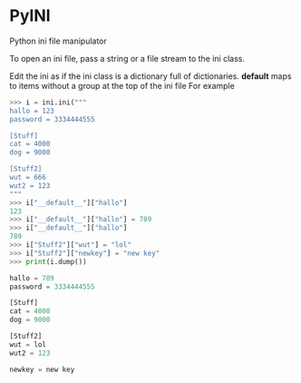 # PyINI
Python ini file manipulator

To open an ini file, pass a string or a file stream to the ini class.

Edit the ini as if the ini class is a dictionary full of dictionaries. __default__ maps to items without a group at the top of the ini file
For example
```python
>>> i = ini.ini("""
hallo = 123
password = 3334444555

[Stuff]
cat = 4000
dog = 9000

[Stuff2]
wut = 666
wut2 = 123
"""
>>> i["__default__"]["hallo"]
123
>>> i["__default__"]["hallo"] = 789
>>> i["__default__"]["hallo"]
789
>>> i["Stuff2"]["wut"] = "lol"
>>> i["Stuff2"]["newkey"] = "new key"
>>> print(i.dump())

hallo = 789
password = 3334444555

[Stuff]
cat = 4000
dog = 9000

[Stuff2]
wut = lol
wut2 = 123

newkey = new key
```
